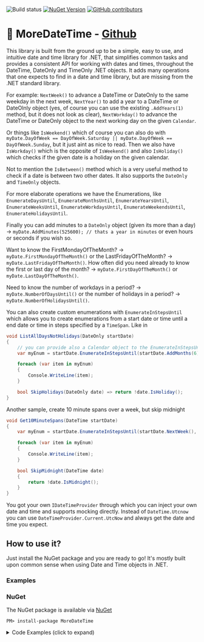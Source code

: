 ![Build status](https://github.com/Hefaistos68/MoreDateTime/actions/workflows/dotnet.yml/badge.svg)
[![NuGet Version](http://img.shields.io/nuget/v/MoreDateTime.svg?style=flat)](https://www.nuget.org/packages/MoreDateTime/) 
[![GitHub contributors](https://img.shields.io/github/contributors/hefaistos68/moredatetime.svg)](https://github.com/hefaistos68/MoreDateTime)

# :date: MoreDateTime - [Github](https://github.com/Hefaistos68/MoreDateTime)

This library is built from the ground up to be a simple, easy to use, and intuitive date and time library for .NET, that simplifies common tasks and provides a consistent API for working with dates and times, throughout the DateTime, DateOnly and TimeOnly .NET objects. It adds many operations that one expects to find in a date and time library, but are missing from the .NET standard library.

For example: `NextWeek()` to advance a DateTime or DateOnly to the same weekday in the next week, `NextYear()` to add a year to a DateTime or DateOlnly object (yes, of course you can use the existing `.AddYears(1)` method, but it does not look as clear), `NextWorkday()` to advance the DateTime or DateOnly object to the next working day on the given `Calendar`.

Or things like `IsWeekend()` which of course you can also do with `myDate.DayOfWeek == DayOfWeek.Saturday || myDate.DayOfWeek == DayOfWeek.Sunday`, but it just aint as nice to read. Then we also have `IsWorkday()` which is the opposite of `IsWeekend()` and also `IsHoliday()` which checks if the given date is a holiday on the given calendar.

Not to mention the `IsBetween()` method which is a very useful method to check if a date is between two other dates. It also supports the `DateOnly` and `TimeOnly` objects. 

For more elaborate operations we have the Enumerations, like `EnumerateDaysUntil`, `EnumerateMonthsUntil`, `EnumerateYearsUntil`, `EnumerateWeeksUntil`, `EnumerateWorkdaysUntil`, `EnumerateWeekendsUntil`, `EnumerateHolidaysUntil`.

Finally you can add minutes to a `DateOnly` object (given its more than a day) -> `myDate.AddMinutes(525600); // thats a year in minutes` or even hours or seconds if you wish so.

Want to know the FirstMondayOfTheMonth? -> `myDate.FirstMondayOfTheMonth()` or the LastFridayOfTheMonth? -> `myDate.LastFridayOfTheMonth()`. How often did you need already to know the first or last day of the month? -> `myDate.FirstDayOfTheMonth()` or `myDate.LastDayOfTheMonth()`.

Need to know the number of workdays in a period? -> `myDate.NumberOfDaysUntil()` or the number of holidays in a period? -> `myDate.NumberOfHolidaysUntil()`.

You can also create custom enumerations with `EnumerateInStepsUntil` which allows you to create enumerations from a start date or time until a end date or time in steps specified by a `TimeSpan`. Like in 
```cs
void ListAllDaysNotHolidays(DateOnly startDate)
{
	// you can provide also a Calendar object to the EnumerateInStepsUntil method if the current Culture is not adequate
	var myEnum = startDate.EnumerateInStepsUntil(startDate.AddMonths(6), TimeSpan.FromDays(1), SkipHolidays);

	foreach (var item in myEnum)
	{
		Console.WriteLine(item);
	}

	bool SkipHolidays(DateOnly date) => return !date.IsHoliday();
}

```
Another sample, create 10 minute spans over a week, but skip midnight
```cs
void Get10MinuteSpans(DateTime startDate)
{
	var myEnum = startDate.EnumerateInStepsUntil(startDate.NextWeek(), TimeSpan.FromMinutes(10), SkipMidnight);

	foreach (var item in myEnum)
	{
		Console.WriteLine(item);
	}

	bool SkipMidnight(DateTime date)
	{
		return !date.IsMidnight();
	}
}
```

You got your own `IDateTimeProvider` through which you can inject your own date and time and supports mocking directly. Instead of `DateTime.Utcnow` you can use `DateTimeProvider.Current.UtcNow` and always get the date and time you expect.

## How to use it?

Just install the NuGet package and you are ready to go! It's mostly built upon common sense when using Date and Time objects in .NET.


### Examples


### NuGet
The NuGet package is available via [NuGet](https://www.nuget.org/packages/MoreDateTime)<br>

```
PM> install-package MoreDateTime
```

<details>
  <summary>Code Examples (click to expand)</summary>
  
## Examples for .NET (NuGet package)

### Do something simple with a date
```cs

 --> code sample here
```

</details>

